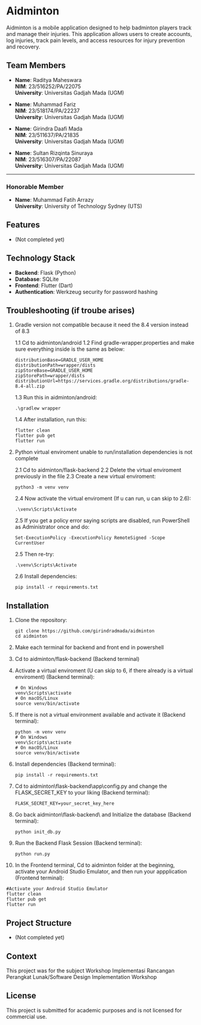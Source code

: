 # Aidminton

Aidminton is a mobile application designed to help badminton players track and manage their injuries. This application allows users to create accounts, log injuries, track pain levels, and access resources for injury prevention and recovery.

## Team Members

- **Name**: Raditya Maheswara  
  **NIM**: 23/516252/PA/22075  
  **University**: Universitas Gadjah Mada (UGM)

- **Name**: Muhammad Fariz  
  **NIM**: 23/518174/PA/22237  
  **University**: Universitas Gadjah Mada (UGM)

- **Name**: Girindra Daafi Mada  
  **NIM**: 23/511637/PA/21835  
  **University**: Universitas Gadjah Mada (UGM)

- **Name**: Sultan Rizqinta Sinuraya  
  **NIM**: 23/516307/PA/22087  
  **University**: Universitas Gadjah Mada (UGM)

---

### Honorable Member

- **Name**: Muhammad Fatih Arrazy  
  **University**: University of Technology Sydney (UTS)


## Features

- (Not completed yet)

## Technology Stack

- **Backend**: Flask (Python)
- **Database**: SQLite
- **Frontend**: Flutter (Dart)
- **Authentication**: Werkzeug security for password hashing

## Troubleshooting (if troube arises)

1. Gradle version not compatible because it need the 8.4 version instead of 8.3
   
   1.1 Cd to aidminton/android
   1.2 Find gradle-wrapper.properties and make sure everything inside is the same as below:
   ```
   distributionBase=GRADLE_USER_HOME
   distributionPath=wrapper/dists
   zipStoreBase=GRADLE_USER_HOME
   zipStorePath=wrapper/dists
   distributionUrl=https://services.gradle.org/distributions/gradle-8.4-all.zip 
   ```
   1.3 Run this in aidminton/android:
   ```
   .\gradlew wrapper
   ```
   1.4 After installation, run this:
   ```
   flutter clean
   flutter pub get
   flutter run
   ```
2. Python virtual enviroment unable to run/installation dependencies is not complete
   
   2.1 Cd to aidminton/flask-backend
   2.2 Delete the virtual enviroment previously in the file
   2.3 Create a new virtual enviroment:
   ```
   python3 -m venv venv
   ```
   2.4 Now activate the virtual enviroment (If u can run, u can skip to 2.6):
   ```
   .\venv\Scripts\Activate
   ```
   2.5 If you get a policy error saying scripts are disabled, run PowerShell as Administrator once and do:
   ```
   Set-ExecutionPolicy -ExecutionPolicy RemoteSigned -Scope CurrentUser
   ```
   2.5 Then re-try:
   ```
   .\venv\Scripts\Activate
   ```
   2.6 Install dependencies:
   ```
   pip install -r requirements.txt
   ```
   
## Installation

1. Clone the repository:
   ```
   git clone https://github.com/girindradmada/aidminton
   cd aidminton
   ```
2. Make each terminal for backend and front end in powershell

3. Cd to aidminton/flask-backend (Backend terminal)

4. Activate a virtual enviroment (U can skip to 6, if there already is a virtual enviroment) (Backend terminal):
   ```
   # On Windows
   venv\Scripts\activate
   # On macOS/Linux
   source venv/bin/activate
   ```

5. If there is not a virtual environment available and activate it (Backend terminal):
   ```
   python -m venv venv
   # On Windows
   venv\Scripts\activate
   # On macOS/Linux
   source venv/bin/activate
   ```

6. Install dependencies (Backend terminal):
   ```
   pip install -r requirements.txt
   ```

7. Cd to aidminton\flask-backend\app\config.py and change the FLASK_SECRET_KEY to your liking (Backend terminal):
   ```
   FLASK_SECRET_KEY=your_secret_key_here
   ```

8. Go back aidminton\flask-backend\ and Initialize the database (Backend terminal):
   ```
   python init_db.py
   ```

9. Run the Backend Flask Session (Backend terminal):
   ```
   python run.py
   ```

10. In the Frontend terminal, Cd to aidminton folder at the beginning, activate your Android Studio Emulator, and then run your appplication (Frontend terminal):
   ```
   #Activate your Android Studio Emulator
   flutter clean
   flutter pub get
   flutter run
   ```

## Project Structure

- (Not completed yet)

## Context

This project was for the subject Workshop Implementasi Rancangan Perangkat Lunak/Software Design Implementation Workshop

## License

This project is submitted for academic purposes and is not licensed for commercial use.

